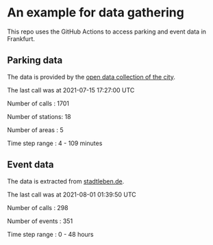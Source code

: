 # An example for data gathering

This repo uses the GitHub Actions to access parking and event data in Frankfurt.

## Parking data
The data is provided by the [open data collection of the city](https://www.offenedaten.frankfurt.de/).

The last call was at 2021-07-15 17:27:00 UTC

Number of calls   : 1701

Number of stations:   18

Number of areas   :    5

Time step range   :    4 -  109 minutes


## Event data
The data is extracted from [stadtleben.de](https://stadtleben.de/frankfurt/).

The last call was at 2021-08-01 01:39:50 UTC

Number of calls   : 298

Number of events  : 351

Time step range   :   0 -  48 hours

